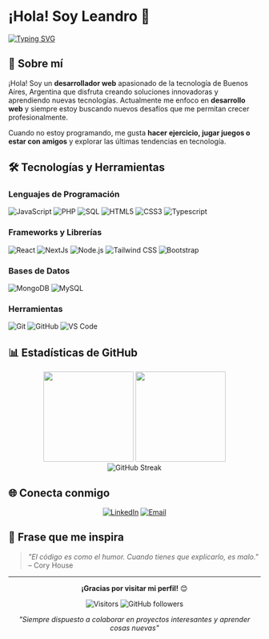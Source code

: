 # ¡Hola! Soy Leandro 👋 

[![Typing SVG](https://readme-typing-svg.herokuapp.com?font=Fira+Code&weight=500&size=32&pause=1000&center=true&width=435&lines=Front-end+Developer)](https://git.io/typing-svg)

## 🚀 Sobre mí

¡Hola! Soy un **desarrollador web** apasionado de la tecnología de Buenos Aires, Argentina que disfruta creando soluciones innovadoras y aprendiendo nuevas tecnologías. Actualmente me enfoco en **desarrollo web** y siempre estoy buscando nuevos desafíos que me permitan crecer profesionalmente.

Cuando no estoy programando, me gusta **hacer ejercicio, jugar juegos o estar con amigos** y explorar las últimas tendencias en tecnología.

## 🛠️ Tecnologías y Herramientas

### Lenguajes de Programación
![JavaScript](https://img.shields.io/badge/-JavaScript-F7DF1E?style=flat-square&logo=javascript&logoColor=black)
![PHP](https://img.shields.io/badge/-PHP-777BB4?style=flat-square&logo=php&logoColor=white)
![SQL](https://img.shields.io/badge/-SQL-4479A1?style=flat-square&logo=postgresql&logoColor=white)
![HTML5](https://img.shields.io/badge/-HTML5-E34F26?style=flat-square&logo=html5&logoColor=white)
![CSS3](https://img.shields.io/badge/-CSS3-1572B6?style=flat-square&logo=css3&logoColor=white)
![Typescript](https://shields.io/badge/TypeScript-3178C6?logo=TypeScript&logoColor=FFF&style=flat-square)

### Frameworks y Librerías
![React](https://img.shields.io/badge/-React-61DAFB?style=flat-square&logo=react&logoColor=black)
![NextJs](https://img.shields.io/badge/next.js-000000?style=for-the-badge&logo=nextdotjs&logoColor=white)
![Node.js](https://img.shields.io/badge/-Node.js-339933?style=flat-square&logo=node.js&logoColor=white)
![Tailwind CSS](https://img.shields.io/badge/-Tailwind%20CSS-38B2AC?style=flat-square&logo=tailwind-css&logoColor=white)
![Bootstrap](https://img.shields.io/badge/-Bootstrap-7952B3?style=flat-square&logo=bootstrap&logoColor=white)

### Bases de Datos
![MongoDB](https://img.shields.io/badge/-MongoDB-47A248?style=flat-square&logo=mongodb&logoColor=white)
![MySQL](https://img.shields.io/badge/-MySQL-4479A1?style=flat-square&logo=mysql&logoColor=white)

### Herramientas
![Git](https://img.shields.io/badge/-Git-F05032?style=flat-square&logo=git&logoColor=white)
![GitHub](https://img.shields.io/badge/-GitHub-181717?style=flat-square&logo=github&logoColor=white)
![VS Code](https://img.shields.io/badge/-VS%20Code-007ACC?style=flat-square&logo=visual-studio-code&logoColor=white)

## 📊 Estadísticas de GitHub

<div align="center">
  <img height="180em" src="https://github-readme-stats.vercel.app/api?username=Leanfch&show_icons=true&theme=radical&include_all_commits=true&count_private=true"/>
  <img height="180em" src="https://github-readme-stats.vercel.app/api/top-langs/?username=Leanfch&layout=compact&theme=radical"/>
</div>

<div align="center">
  <img src="https://github-readme-streak-stats.herokuapp.com/?user=Leanfch&theme=radical" alt="GitHub Streak" />
</div>

## 🌐 Conecta conmigo

<div align="center">
  
[![LinkedIn](https://img.shields.io/badge/-LinkedIn-0A66C2?style=for-the-badge&logo=linkedin&logoColor=white)](https://www.linkedin.com/in/chapototleandro/)
[![Email](https://img.shields.io/badge/-Email-D14836?style=for-the-badge&logo=gmail&logoColor=white)](mailto:lean94@gmail.com)

</div>

## 💭 Frase que me inspira

> *"El código es como el humor. Cuando tienes que explicarlo, es malo."* – Cory House

---

<div align="center">
  
**¡Gracias por visitar mi perfil!** 😊

![Visitors](https://visitor-badge.laobi.icu/badge?page_id=Leanfch.Leanfch)
![GitHub followers](https://img.shields.io/github/followers/[tu-usuario]?label=Seguidores&style=social)

*"Siempre dispuesto a colaborar en proyectos interesantes y aprender cosas nuevas"*

</div>
